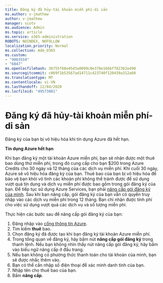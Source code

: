 ```yaml
---
title: Đăng ký đã hủy-tài khoản miễn phí-di sản
ms.author: v-jmathew
author: v-jmathew
manager: scotv
ms.audience: Admin
ms.topic: article
ms.service: o365-administration
ROBOTS: NOINDEX, NOFOLLOW
localization_priority: Normal
ms.collection: Adm_O365
ms.custom:
- "9003559"
- "6847"
ms.openlocfilehash: 36755f68e45d3a0099c0e378e166bff82362e490
ms.sourcegitcommit: c069f1b53567ad14711c423740f120439a312a60
ms.translationtype: MT
ms.contentlocale: vi-VN
ms.lasthandoff: 12/04/2020
ms.locfileid: "49573881"
---
```

# <a name="subscription-cancelled---legacy---free-account"></a>Đăng ký đã hủy-tài khoản miễn phí-di sản

Đăng ký của bạn bị vô hiệu hóa khi tín dụng Azure đã hết hạn.

**Tín dụng Azure hết hạn**

Khi bạn đăng ký một tài khoản Azure miễn phí, bạn sẽ nhận được một thuê bao dùng thử miễn phí, trong đó cung cấp cho bạn $200 trong Azure Credits cho 30 ngày và 12 tháng của các dịch vụ miễn phí. Khi cuối 30 ngày, Azure sẽ vô hiệu hóa đăng ký của bạn. Thuê bao của bạn bị vô hiệu hóa để bảo vệ bạn khỏi vô tình các khoản phí không thể tránh được để sử dụng vượt quá tín dụng và dịch vụ miễn phí được bao gồm trong gói đăng ký của bạn. Để tiếp tục sử dụng Azure Services, bạn phải [nâng cấp gói đăng ký của mình](https://docs.microsoft.com/azure/cost-management-billing/manage/upgrade-azure-subscription). Sau khi bạn nâng cấp, gói đăng ký của bạn vẫn có quyền truy nhập vào các dịch vụ miễn phí trong 12 tháng. Bạn chỉ nhận được tính phí cho việc sử dụng vượt quá các dịch vụ và số lượng miễn phí.

Thực hiện các bước sau để nâng cấp gói đăng ký của bạn:

1. Đăng nhập vào [cổng thông tin Azure](https://portal.azure.com/).
2. Tìm kiếm **thuê** bao.
3. Chọn đăng ký đã được tạo khi bạn đăng ký tài khoản Azure miễn phí.
4. Trong tổng quan về đăng ký, hãy bấm nút **nâng cấp gói đăng ký** trong thanh lệnh. Nếu bạn không nhìn thấy nút nâng cấp gói đăng ký, hãy bấm vào biểu ngữ nâng cấp ở đầu trang.
5. Nếu bạn không có phương thức thanh toán cho tài khoản của mình, bạn sẽ được nhắc thêm vào.
6. Bạn có thể cần nhập số điện thoại để xác minh danh tính của bạn.
7. Nhập tên cho thuê bao của bạn.
8. Bấm  **nâng cấp**.
